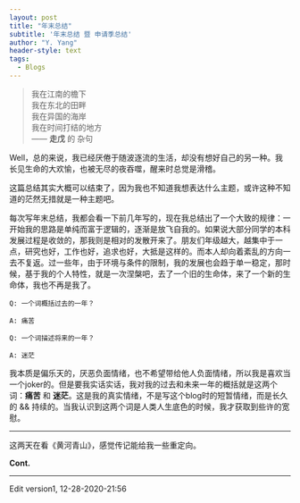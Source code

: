 ```yaml
---
layout: post
title: "年末总结"
subtitle: '年末总结 暨 申请季总结'
author: "Y. Yang"
header-style: text
tags:
  - Blogs
---
```


> 我在江南的檐下 <br>我在东北的田畔 <br>我在异国的海岸<br> 我在时间打结的地方 <br>—— **走戊** 的 杂句


Well，总的来说，我已经厌倦于随波逐流的生活，却没有想好自己的另一种。我长见生命的大欢愉，也被无尽的夜吞噬，醒来时总觉是滑稽。

这篇总结其实大概可以结束了，因为我也不知道我想表达什么主题，或许这种不知道的茫然无措就是一种主题吧。

每次写年末总结，我都会看一下前几年写的，现在我总结出了一个大致的规律：一开始我的思路是单纯而富于逻辑的，逐渐是放飞自我的。如果说大部分同学的本科发展过程是收敛的，那我则是相对的发散开来了。朋友们年级越大，越集中于一点，研究也好，工作也好，追求也好，大抵是这样的。而本人却向着紊乱的方向一去不复返。过一些年，由于环境与条件的限制，我的发展也会趋于单一稳定，那时候，基于我的个人特性，就是一次涅槃吧，去了一个旧的生命体，来了一个新的生命体，我也不再是我了。

```
Q: 一个词概括过去的一年？

A: 痛苦

Q: 一个词描述将来的一年？

A: 迷茫
```

我本质是偏乐天的，厌恶负面情绪，也不希望带给他人负面情绪，所以我是喜欢当一个joker的。但是要我实话实话，我对我的过去和未来一年的概括就是这两个词：**痛苦** 和 **迷茫**。这是我的真实情绪，不是写这个blog时的短暂情绪，而是长久的 && 持续的。当我认识到这两个词是人类人生底色的时候，我才获取到些许的宽慰。

----

这两天在看《黄河青山》，感觉传记能给我一些重定向。

**Cont.**

----

Edit version1, 12-28-2020-21:56
